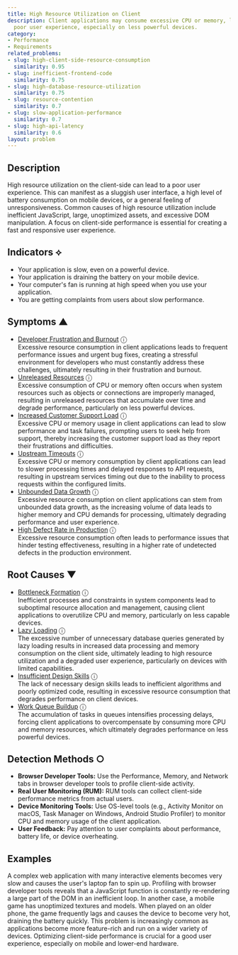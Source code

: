 ```yaml
---
title: High Resource Utilization on Client
description: Client applications may consume excessive CPU or memory, leading to a
  poor user experience, especially on less powerful devices.
category:
- Performance
- Requirements
related_problems:
- slug: high-client-side-resource-consumption
  similarity: 0.95
- slug: inefficient-frontend-code
  similarity: 0.75
- slug: high-database-resource-utilization
  similarity: 0.75
- slug: resource-contention
  similarity: 0.7
- slug: slow-application-performance
  similarity: 0.7
- slug: high-api-latency
  similarity: 0.6
layout: problem
---
```


## Description
High resource utilization on the client-side can lead to a poor user experience. This can manifest as a sluggish user interface, a high level of battery consumption on mobile devices, or a general feeling of unresponsiveness. Common causes of high resource utilization include inefficient JavaScript, large, unoptimized assets, and excessive DOM manipulation. A focus on client-side performance is essential for creating a fast and responsive user experience.


## Indicators ⟡
- Your application is slow, even on a powerful device.
- Your application is draining the battery on your mobile device.
- Your computer's fan is running at high speed when you use your application.
- You are getting complaints from users about slow performance.


## Symptoms ▲

- [Developer Frustration and Burnout](developer-frustration-and-burnout.md) <span class="info-tooltip" title="Confidence: 0.421, Strength: 0.634">ⓘ</span>
<br/>  Excessive resource consumption in client applications leads to frequent performance issues and urgent bug fixes, creating a stressful environment for developers who must constantly address these challenges, ultimately resulting in their frustration and burnout.
- [Unreleased Resources](unreleased-resources.md) <span class="info-tooltip" title="Confidence: 0.373, Strength: 0.640">ⓘ</span>
<br/>  Excessive consumption of CPU or memory often occurs when system resources such as objects or connections are improperly managed, resulting in unreleased resources that accumulate over time and degrade performance, particularly on less powerful devices.
- [Increased Customer Support Load](increased-customer-support-load.md) <span class="info-tooltip" title="Confidence: 0.368, Strength: 0.616">ⓘ</span>
<br/>  Excessive CPU or memory usage in client applications can lead to slow performance and task failures, prompting users to seek help from support, thereby increasing the customer support load as they report their frustrations and difficulties.
- [Upstream Timeouts](upstream-timeouts.md) <span class="info-tooltip" title="Confidence: 0.362, Strength: 0.544">ⓘ</span>
<br/>  Excessive CPU or memory consumption by client applications can lead to slower processing times and delayed responses to API requests, resulting in upstream services timing out due to the inability to process requests within the configured limits.
- [Unbounded Data Growth](unbounded-data-growth.md) <span class="info-tooltip" title="Confidence: 0.340, Strength: 0.628">ⓘ</span>
<br/>  Excessive resource consumption on client applications can stem from unbounded data growth, as the increasing volume of data leads to higher memory and CPU demands for processing, ultimately degrading performance and user experience.
- [High Defect Rate in Production](high-defect-rate-in-production.md) <span class="info-tooltip" title="Confidence: 0.328, Strength: 0.765">ⓘ</span>
<br/>  Excessive resource consumption often leads to performance issues that hinder testing effectiveness, resulting in a higher rate of undetected defects in the production environment.

## Root Causes ▼

- [Bottleneck Formation](bottleneck-formation.md) <span class="info-tooltip" title="Confidence: 0.386, Strength: 0.901">ⓘ</span>
<br/>  Inefficient processes and constraints in system components lead to suboptimal resource allocation and management, causing client applications to overutilize CPU and memory, particularly on less capable devices.
- [Lazy Loading](lazy-loading.md) <span class="info-tooltip" title="Confidence: 0.339, Strength: 0.851">ⓘ</span>
<br/>  The excessive number of unnecessary database queries generated by lazy loading results in increased data processing and memory consumption on the client side, ultimately leading to high resource utilization and a degraded user experience, particularly on devices with limited capabilities.
- [Insufficient Design Skills](insufficient-design-skills.md) <span class="info-tooltip" title="Confidence: 0.337, Strength: 0.920">ⓘ</span>
<br/>  The lack of necessary design skills leads to inefficient algorithms and poorly optimized code, resulting in excessive resource consumption that degrades performance on client devices.
- [Work Queue Buildup](work-queue-buildup.md) <span class="info-tooltip" title="Confidence: 0.331, Strength: 0.885">ⓘ</span>
<br/>  The accumulation of tasks in queues intensifies processing delays, forcing client applications to overcompensate by consuming more CPU and memory resources, which ultimately degrades performance on less powerful devices.

## Detection Methods ○

- **Browser Developer Tools:** Use the Performance, Memory, and Network tabs in browser developer tools to profile client-side activity.
- **Real User Monitoring (RUM):** RUM tools can collect client-side performance metrics from actual users.
- **Device Monitoring Tools:** Use OS-level tools (e.g., Activity Monitor on macOS, Task Manager on Windows, Android Studio Profiler) to monitor CPU and memory usage of the client application.
- **User Feedback:** Pay attention to user complaints about performance, battery life, or device overheating.


## Examples
A complex web application with many interactive elements becomes very slow and causes the user's laptop fan to spin up. Profiling with browser developer tools reveals that a JavaScript function is constantly re-rendering a large part of the DOM in an inefficient loop. In another case, a mobile game has unoptimized textures and models. When played on an older phone, the game frequently lags and causes the device to become very hot, draining the battery quickly. This problem is increasingly common as applications become more feature-rich and run on a wider variety of devices. Optimizing client-side performance is crucial for a good user experience, especially on mobile and lower-end hardware.
